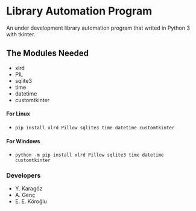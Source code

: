 # Library Automation Program
An under development library automation program that writed in Python 3 with tkinter.

## The Modules Needed
- xlrd
- PIL
- sqlite3
- time
- datetime
- customtkinter

#### For Linux
- `pip install xlrd Pillow sqlite3 time datetime customtkinter`

#### For Windows
- `python -m pip install xlrd Pillow sqlite3 time datetime customtkinter`


### Developers
- Y. Karagöz
- A. Genç
- E. E. Köroğlu
